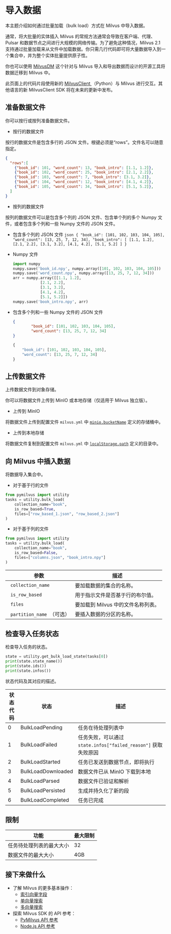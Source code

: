 

# 导入数据

本主题介绍如何通过批量加载（bulk load）方式在 Milvus 中导入数据。

通常，将大批量的实体插入 Milvus 的常规方法通常会导致在客户端、代理、Pulsar 和数据节点之间进行大规模的网络传输。为了避免这种情况，Milvus 2.1 支持通过批量加载来从文件中加载数据。你只需几行代码即可将大量数据导入到一个集合中，并为整个实体批量提供原子性。

你也可以使用 [MilvusDM](/migrate/migrate_overview.md) 这个针对与 Milvus 导入和导出数据而设计的开源工具将数据迁移到 Milvus 中。

<div class="alert note">

此页面上的代码片段使用新的 <a href="https://milvus.io/api-reference/pymilvus/v2.4.x/About.md"> MilvusClient </a>（Python）与 Milvus 进行交互。其他语言的新 MilvusClient SDK 将在未来的更新中发布。

</div>

## 准备数据文件

你可以按行或按列准备数据文件。

- 按行的数据文件

按行的数据文件是包含多行的 JSON 文件。根键必须是“rows”。文件名可以随意指定。

```json
{
  "rows":[
    {"book_id": 101, "word_count": 13, "book_intro": [1.1, 1.2]},
    {"book_id": 102, "word_count": 25, "book_intro": [2.1, 2.2]},
    {"book_id": 103, "word_count": 7, "book_intro": [3.1, 3.2]},
    {"book_id": 104, "word_count": 12, "book_intro": [4.1, 4.2]},
    {"book_id": 105, "word_count": 34, "book_intro": [5.1, 5.2]},
  ]
}
```

- 按列的数据文件

按列的数据文件可以是包含多个列的 JSON 文件、包含单个列的多个 Numpy 文件，或者包含多个列和一些 Numpy 文件的 JSON 文件。

   - 包含多个列的 JSON 文件
    ```json
    {
            "book_id": [101, 102, 103, 104, 105],
            "word_count": [13, 25, 7, 12, 34],
            "book_intro": [
                    [1.1, 1.2],
                    [2.1, 2.2],
                    [3.1, 3.2],
                    [4.1, 4.2],
                    [5.1, 5.2]
            ]
    }
    ```

  - Numpy 文件

    ```python
    import numpy
    numpy.save('book_id.npy', numpy.array([101, 102, 103, 104, 105]))
    numpy.save('word_count.npy', numpy.array([13, 25, 7, 12, 34]))
    arr = numpy.array([[1.1, 1.2],
                [2.1, 2.2],
                [3.1, 3.2],
                [4.1, 4.2],
                [5.1, 5.2]])
    numpy.save('book_intro.npy', arr)
    ```

  - 包含多个列和一些 Numpy 文件的 JSON 文件

    ```json
    {
            "book_id": [101, 102, 103, 104, 105],
            "word_count": [13, 25, 7, 12, 34]
    }
    ```

    ```python
    {
        "book_id": [101, 102, 103, 104, 105],
        "word_count": [13, 25, 7, 12, 34]
    }
    ```

## 上传数据文件
 


上传数据文件到对象存储。

你可以将数据文件上传到 MinIO 或本地存储（仅适用于 Milvus 独立版）。

- 上传到 MinIO

将数据文件上传到配置文件 `milvus.yml` 中 [`minio.bucketName`](configure_minio.md#miniobucketName) 定义的存储桶中。

- 上传到本地存储

将数据文件复制到配置文件 `milvus.yml` 中 [`localStorage.path`](configure_localstorage.md#localStoragepath) 定义的目录中。


## 向 Milvus 中插入数据

将数据导入集合中。

- 对于基于行的文件

```python
from pymilvus import utility
tasks = utility.bulk_load(
    collection_name="book",
    is_row_based=True,
    files=["row_based_1.json", "row_based_2.json"]
)
```

- 对于基于列的文件

```python
from pymilvus import utility
tasks = utility.bulk_load(
    collection_name="book",
    is_row_based=False,
    files=["columns.json", "book_intro.npy"]
)
```

<table class="language-python">
	<thead>
	<tr>
		<th> 参数 </th>
		<th> 描述 </th>
	</tr>
	</thead>
	<tbody>
    <tr>
		<td> <code> collection_name </code> </td>
		<td> 要加载数据的集合的名称。</td>
	</tr>
    <tr>
		<td> <code> is_row_based </code> </td>
		<td> 用于指示文件是否基于行的布尔值。</td>
	</tr>
    <tr>
		<td> <code> files </code> </td>
		<td> 要加载到 Milvus 中的文件名称列表。</td>
	</tr>
	<tr>
		<td> <code> partition_name </code>（可选）</td>
		<td> 要插入数据的分区的名称。</td>
	</tr>
	</tbody>
</table>

## 检查导入任务状态

检查导入任务的状态。

```python
state = utility.get_bulk_load_state(tasks[0])
print(state.state_name())
print(state.ids())
print(state.infos())
```
状态代码及其对应的描述。

| 状态代码 | 状态                     | 描述                                             |
| ---------- | ----------------------- | -------------------------------------------------------------- |
| 0          | BulkLoadPending         | 任务在待处理列表中                        |
| 1          | BulkLoadFailed          | 任务失败，可以通过 `state.infos["failed_reason"]` 获取失败原因 |
| 2          | BulkLoadStarted         | 任务已发送到数据节点，即将执行         |
| 3          | BulkLoadDownloaded      | 数据文件已从 MinIO 下载到本地            |
| 4          | BulkLoadParsed          | 数据文件已验证和解析                           |
| 5          | BulkLoadPersisted       | 生成并持久化了新的段                   |
| 6          | BulkLoadCompleted       | 任务已完成                                         |


## 限制

|功能|最大限制|
|---|---|
|任务待处理列表的最大大小|32|
|数据文件的最大大小|4GB|

## 接下来做什么



- 了解 Milvus 的更多基本操作：
  - [索引向量字段](/userGuide/manage-indexes/index-vector-fields.md)
  - [单向量搜索](/userGuide/search-query-get/single-vector-search.md)
  - [多向量搜索](/userGuide/search-query-get/multi-vector-search.md)
- 探索 Milvus SDK 的 API 参考：
  - [PyMilvus API 参考](/api-reference/pymilvus/v{{var.milvus_python_sdk_version}}/tutorial.html)
  - [Node.js API 参考](/api-reference/node/v{{var.milvus_node_sdk_version}}/tutorial.html)


